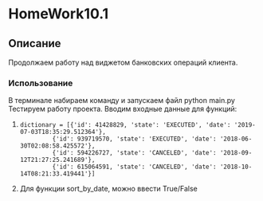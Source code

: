 # HomeWork10.1
## Описание
Продолжаем работу над виджетом банковских операций клиента.
### Использование
В терминале набираем команду и запускаем файл python main.py
  Тестируем работу проекта.
  Вводим входные данные для функций:
  
  1. ```
     dictionary = [{'id': 41428829, 'state': 'EXECUTED', 'date': '2019-07-03T18:35:29.512364'},
              {'id': 939719570, 'state': 'EXECUTED', 'date': '2018-06-30T02:08:58.425572'},
              {'id': 594226727, 'state': 'CANCELED', 'date': '2018-09-12T21:27:25.241689'},
              {'id': 615064591, 'state': 'CANCELED', 'date': '2018-10-14T08:21:33.419441'}]
     ```
  2. Для функции sort_by_date, можно ввести True/False
